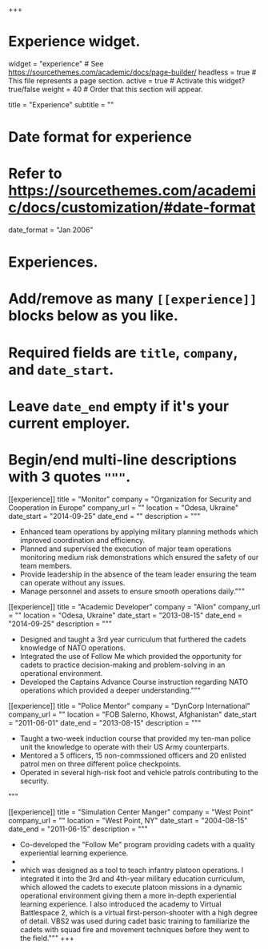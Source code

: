 +++
# Experience widget.
widget = "experience"  # See https://sourcethemes.com/academic/docs/page-builder/
headless = true  # This file represents a page section.
active = true  # Activate this widget? true/false
weight = 40  # Order that this section will appear.

title = "Experience"
subtitle = ""

# Date format for experience
#   Refer to https://sourcethemes.com/academic/docs/customization/#date-format
date_format = "Jan 2006"

# Experiences.
#   Add/remove as many `[[experience]]` blocks below as you like.
#   Required fields are `title`, `company`, and `date_start`.
#   Leave `date_end` empty if it's your current employer.
#   Begin/end multi-line descriptions with 3 quotes `"""`.
[[experience]]
  title = "Monitor"
  company = "Organization for Security and Cooperation in Europe"
  company_url = ""
  location = "Odesa, Ukraine"
  date_start = "2014-09-25"
  date_end = ""
  description = """  
  - Enhanced team operations by applying military planning methods which improved coordination and efficiency.
  - Planned and supervised the execution of major team operations monitoring medium risk demonstrations which ensured the safety of our team members.
  - Provide leadership in the absence of the team leader ensuring the team can operate without any issues.
  - Manage personnel and assets to ensure smooth operations daily."""

  [[experience]]
  title = "Academic Developer"
  company = "Alion"
  company_url = ""
  location = "Odesa, Ukraine"
  date_start = "2013-08-15"
  date_end = "2014-09-25"
  description = """  
  - Designed and taught a 3rd year curriculum that furthered the cadets knowledge of NATO operations.
  - Integrated the use of Follow Me which provided the opportunity for cadets to practice decision-making and problem-solving in an operational environment.
  - Developed the Captains Advance Course instruction regarding NATO operations which provided a deeper understanding."""

   [[experience]]
  title = "Police Mentor"
  company = "DynCorp International"
  company_url = ""
  location = "FOB Salerno, Khowst, Afghanistan"
  date_start = "2011-06-01"
  date_end = "2013-08-15"
  description = """  
  - Taught a two-week induction course that provided my ten-man police unit the knowledge to operate with their US Army counterparts.
  - Mentored a 5 officers, 15 non-commssioned officers and 20 enlisted patrol men on three different police checkpoints.
  - Operated in several high-risk foot and vehicle patrols contributing to the security.


  """

  [[experience]]
  title = "Simulation Center Manger"
  company = "West Point"
  company_url = ""
  location = "West Point, NY"
  date_start = "2004-08-15"
  date_end = "2011-06-15"
  description = """  
  - Co-developed the "Follow Me" program providing cadets with a quality experiential learning experience.
  - 
  - which was designed as a tool to teach
  infantry platoon operations. I integrated it into the 3rd and 4th-year
  military education curriculum, which allowed the cadets to execute platoon
  missions in a dynamic operational environment giving them a more in-depth
  experiential learning experience. I also introduced the academy to Virtual
  Battlespace 2, which is a virtual first-person-shooter with a high degree of
  detail. VBS2 was used during cadet basic training to familiarize the cadets
  with squad fire and movement techniques before they went to the field."""
+++
